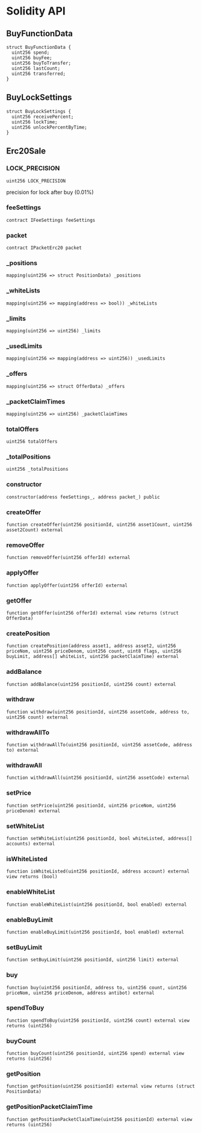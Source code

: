 # Solidity API

## BuyFunctionData

```solidity
struct BuyFunctionData {
  uint256 spend;
  uint256 buyFee;
  uint256 buyToTransfer;
  uint256 lastCount;
  uint256 transferred;
}
```

## BuyLockSettings

```solidity
struct BuyLockSettings {
  uint256 receivePercent;
  uint256 lockTime;
  uint256 unlockPercentByTime;
}
```

## Erc20Sale

### LOCK_PRECISION

```solidity
uint256 LOCK_PRECISION
```

precision for lock after buy (0.01%)

### feeSettings

```solidity
contract IFeeSettings feeSettings
```

### packet

```solidity
contract IPacketErc20 packet
```

### _positions

```solidity
mapping(uint256 => struct PositionData) _positions
```

### _whiteLists

```solidity
mapping(uint256 => mapping(address => bool)) _whiteLists
```

### _limits

```solidity
mapping(uint256 => uint256) _limits
```

### _usedLimits

```solidity
mapping(uint256 => mapping(address => uint256)) _usedLimits
```

### _offers

```solidity
mapping(uint256 => struct OfferData) _offers
```

### _packetClaimTimes

```solidity
mapping(uint256 => uint256) _packetClaimTimes
```

### totalOffers

```solidity
uint256 totalOffers
```

### _totalPositions

```solidity
uint256 _totalPositions
```

### constructor

```solidity
constructor(address feeSettings_, address packet_) public
```

### createOffer

```solidity
function createOffer(uint256 positionId, uint256 asset1Count, uint256 asset2Count) external
```

### removeOffer

```solidity
function removeOffer(uint256 offerId) external
```

### applyOffer

```solidity
function applyOffer(uint256 offerId) external
```

### getOffer

```solidity
function getOffer(uint256 offerId) external view returns (struct OfferData)
```

### createPosition

```solidity
function createPosition(address asset1, address asset2, uint256 priceNom, uint256 priceDenom, uint256 count, uint8 flags, uint256 buyLimit, address[] whiteList, uint256 packetClaimTime) external
```

### addBalance

```solidity
function addBalance(uint256 positionId, uint256 count) external
```

### withdraw

```solidity
function withdraw(uint256 positionId, uint256 assetCode, address to, uint256 count) external
```

### withdrawAllTo

```solidity
function withdrawAllTo(uint256 positionId, uint256 assetCode, address to) external
```

### withdrawAll

```solidity
function withdrawAll(uint256 positionId, uint256 assetCode) external
```

### setPrice

```solidity
function setPrice(uint256 positionId, uint256 priceNom, uint256 priceDenom) external
```

### setWhiteList

```solidity
function setWhiteList(uint256 positionId, bool whiteListed, address[] accounts) external
```

### isWhiteListed

```solidity
function isWhiteListed(uint256 positionId, address account) external view returns (bool)
```

### enableWhiteList

```solidity
function enableWhiteList(uint256 positionId, bool enabled) external
```

### enableBuyLimit

```solidity
function enableBuyLimit(uint256 positionId, bool enabled) external
```

### setBuyLimit

```solidity
function setBuyLimit(uint256 positionId, uint256 limit) external
```

### buy

```solidity
function buy(uint256 positionId, address to, uint256 count, uint256 priceNom, uint256 priceDenom, address antibot) external
```

### spendToBuy

```solidity
function spendToBuy(uint256 positionId, uint256 count) external view returns (uint256)
```

### buyCount

```solidity
function buyCount(uint256 positionId, uint256 spend) external view returns (uint256)
```

### getPosition

```solidity
function getPosition(uint256 positionId) external view returns (struct PositionData)
```

### getPositionPacketClaimTime

```solidity
function getPositionPacketClaimTime(uint256 positionId) external view returns (uint256)
```

